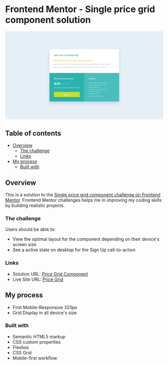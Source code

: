 # Frontend Mentor - Single price grid component solution
![](./design/desktop-design.jpg)

## Table of contents

- [Overview](#overview)
  - [The challenge](#the-challenge)
  - [Links](#links)
- [My process](#my-process)
  - [Built with](#built-with)


## Overview

This is a solution to the [Single price grid component challenge on Frontend Mentor](https://www.frontendmentor.io/challenges/single-price-grid-component-5ce41129d0ff452fec5abbbc). Frontend Mentor challenges helps me in improving my coding skills by building realistic projects. 

### The challenge

Users should be able to:

- View the optimal layout for the component depending on their device's screen size
- See a active state on desktop for the Sign Up call-to-action

### Links

- Solution URL: [Price Grid Component](https://www.frontendmentor.io/solutions/responsive-price-grid-component-ZPiD5jyfd2)
- Live Site URL: [Price Grid](https://price-grid-9f18de.netlify.app/)

## My process

- First Mobile-Responsive 320px
- Grid Display in all device's size

### Built with

- Semantic HTML5 markup
- CSS custom properties
- Flexbox
- CSS Grid
- Mobile-first workflow
